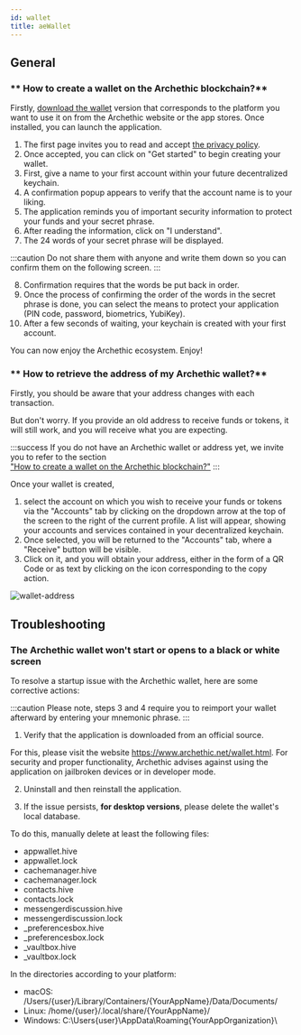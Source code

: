 ```yaml
---
id: wallet
title: aeWallet
---
```


## General 


### ** How to create a wallet on the Archethic blockchain?**

Firstly, <a href="https://www.archethic.net/wallet.html" target="_blank">download the wallet</a> version that corresponds to the platform you want to use it on from the Archethic website or the app stores.
Once installed, you can launch the application.

1) The first page invites you to read and accept [the privacy policy](https://www.archethic.net/privacy-policy-wallet.html).<br/>
2) Once accepted, you can click on "Get started" to begin creating your wallet.<br/>
3) First, give a name to your first account within your future decentralized keychain.<br/>
4) A confirmation popup appears to verify that the account name is to your liking.<br/>
5) The application reminds you of important security information to protect your funds and your secret phrase.<br/>
6) After reading the information, click on "I understand".<br/>
7) The 24 words of your secret phrase will be displayed.<br/>

:::caution 
Do not share them with anyone and write them down so you can confirm them on the following screen.
:::

8) Confirmation requires that the words be put back in order.<br/>
9) Once the process of confirming the order of the words in the secret phrase is done, you can select the means to protect your application (PIN code, password, biometrics, YubiKey).<br/>
10) After a few seconds of waiting, your keychain is created with your first account.<br/>

You can now enjoy the Archethic ecosystem. Enjoy!
### ** How to retrieve the address of my Archethic wallet?**

Firstly, you should be aware that your address changes with each transaction.

But don't worry. If you provide an old address to receive funds or tokens, it will still work, and you will receive what you are expecting.

:::success
If you do not have an Archethic wallet or address yet, we invite you to refer to the section<br/><a href="/FAQ/wallet#-how-to-create-a-wallet-on-the-archethic-blockchain">"How to create a wallet on the Archethic blockchain?"</a>
:::

Once your wallet is created,<br/>

1) select the account on which you wish to receive your funds or tokens via the "Accounts" tab by clicking on the dropdown arrow at the top of the screen to the right of the current profile. A list will appear, showing your accounts and services contained in your decentralized keychain.<br/>
2) Once selected, you will be returned to the "Accounts" tab, where a "Receive" button will be visible.<br/>
3) Click on it, and you will obtain your address, either in the form of a QR Code or as text by clicking on the icon corresponding to the copy action.<br/>

![wallet-address](/img/faq/wallet/wallet-FAQ-display-address.png)


## Troubleshooting

### The Archethic wallet won't start or opens to a black or white screen

To resolve a startup issue with the Archethic wallet, here are some corrective actions:

:::caution
Please note, steps 3 and 4 require you to reimport your wallet afterward by entering your mnemonic phrase.
:::

1) Verify that the application is downloaded from an official source.

For this, please visit the website https://www.archethic.net/wallet.html.
For security and proper functionality, Archethic advises against using the application on jailbroken devices or in developer mode.

2) Uninstall and then reinstall the application.

3) If the issue persists, **for desktop versions**, please delete the wallet's local database. 

To do this, manually delete at least the following files:
- appwallet.hive
- appwallet.lock
- cachemanager.hive
- cachemanager.lock
- contacts.hive
- contacts.lock
- messengerdiscussion.hive
- messengerdiscussion.lock
- _preferencesbox.hive
- _preferencesbox.lock
- _vaultbox.hive
- _vaultbox.lock

In the directories according to your platform:
- macOS: /Users/{user}/Library/Containers/{YourAppName}/Data/Documents/
- Linux: /home/{user}/.local/share/{YourAppName}/
- Windows: C:\Users{user}\AppData\Roaming{YourAppOrganization}\


